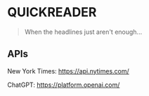# QUICKREADER

> When the headlines just aren't enough...

## APIs

New York Times: https://api.nytimes.com/

ChatGPT: https://platform.openai.com/
